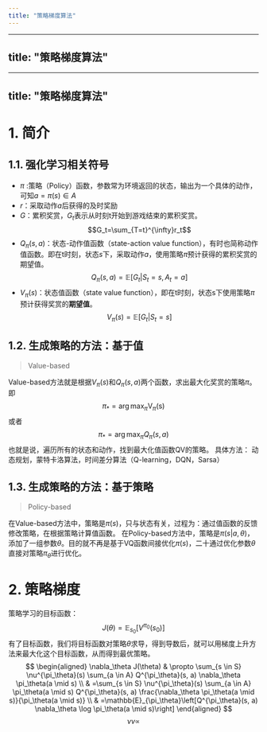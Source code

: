 ```yaml
---
title: "策略梯度算法"
---
```

---
title: "策略梯度算法"
---
---
title: "策略梯度算法"
---
# 1. 简介
## 1.1. 强化学习相关符号
- $\pi$ :策略（Policy）函数，参数常为环境返回的状态，输出为一个具体的动作，可知$a=\pi(s) \in A$
- $r$：采取动作$a$后获得的及时奖励
- $G$：累积奖赏，$G_t$表示从时刻t开始到游戏结束的累积奖赏。
$$G_t=\sum_{T=t}^{\infty}r_t$$
- $Q_\pi(s,a)$：状态-动作值函数（state-action value function），有时也简称动作值函数。即在t时刻，状态$s$下，采取动作$a$，使用策略$\pi$预计获得的累积奖赏的期望值。
$$Q_\pi(s,a)=\mathbb{E}[G_t|S_t=s,A_t=a]$$
- $V_\pi(s)$：状态值函数（state value function），即在t时刻，状态s下使用策略$\pi$预计获得奖赏的**期望值**。
$$V_\pi(s)=\mathbb{E}[G_t|S_t=s]$$
## 1.2. 生成策略的方法：基于值
> Value-based

Value-based方法就是根据$V_\pi(s)$和$Q_\pi(s,a)$两个函数，求出最大化奖赏的策略$\pi$。即
$$\pi_*=\arg\max_\pi \mathrm{V}_\pi(\mathrm{s})$$
或者
$$\pi_*=\arg\max_\pi Q_\pi(s,a)$$
也就是说，遍历所有的状态和动作，找到最大化值函数QV的策略。
具体方法：
动态规划，蒙特卡洛算法，时间差分算法（Q-learning，DQN，Sarsa）

## 1.3. 生成策略的方法：基于策略
> Policy-based


在Value-based方法中，策略是$\pi(s)$，只与状态有关，过程为：通过值函数的反馈修改策略，在根据策略计算值函数。
在Policy-based方法中，策略是$\pi(s|a,\theta)$，添加了一组参数$\theta$。目的就不再是基于VQ函数间接优化$\pi(s)$，二十通过优化参数$\theta$直接对策略$\pi_\theta$进行优化。

# 2. 策略梯度
策略学习的目标函数：
$$J(\theta)=\mathbb{E}_{s_0}[V^{\pi_0}(s_0)]$$
有了目标函数，我们将目标函数对策略$\theta$求导，得到导数后，就可以用梯度上升方法来最大化这个目标函数，从而得到最优策略。
$$
\begin{aligned}
\nabla_\theta J(\theta) & \propto \sum_{s \in S} \nu^{\pi_\theta}(s) \sum_{a \in A} Q^{\pi_\theta}(s, a) \nabla_\theta \pi_\theta(a \mid s) \\
& =\sum_{s \in S} \nu^{\pi_\theta}(s) \sum_{a \in A} \pi_\theta(a \mid s) Q^{\pi_\theta}(s, a) \frac{\nabla_\theta \pi_\theta(a \mid s)}{\pi_\theta(a \mid s)} \\
& =\mathbb{E}_{\pi_\theta}\left[Q^{\pi_\theta}(s, a) \nabla_\theta \log \pi_\theta(a \mid s)\right]
\end{aligned}
$$
$$\nu v \propto$$